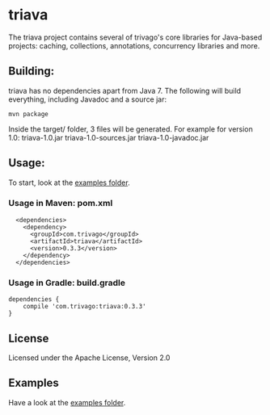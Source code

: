 # triava

The triava project contains several of trivago's core libraries for Java-based projects: caching, collections, annotations, concurrency libraries and more.

## Building:
triava has no dependencies apart from Java 7. The following will build everything, including Javadoc and a source jar:

`mvn package`

Inside the target/ folder, 3 files will be generated. For example for version 1.0:
triava-1.0.jar triava-1.0-sources.jar triava-1.0-javadoc.jar

## Usage:
To start, look at the [examples folder](./src/examples/java/com/trivago/examples).

### Usage in Maven: pom.xml
```
  <dependencies>
    <dependency>
      <groupId>com.trivago</groupId>
      <artifactId>triava</artifactId>
      <version>0.3.3</version>
    </dependency>
  </dependencies>
```

### Usage in Gradle: build.gradle
```
dependencies {
	compile 'com.trivago:triava:0.3.3'
}
```

## License
Licensed under the Apache License, Version 2.0

## Examples
Have a look at the [examples folder](./src/examples/java/com/trivago/examples).
